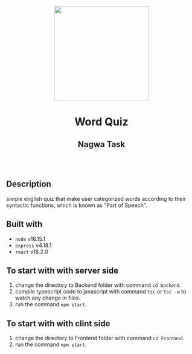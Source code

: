<p align="center"><img src="https://i.ibb.co/vL6bzVb/logo.png" width=250></p>
<h1 align="center">Word Quiz</h1>
<h2 align="center">Nagwa Task</h2>
<br><br>

## Description
simple english quiz that make user categorized words according to their syntactic functions, which is known as "Part of Speech".

## Built with
* `node` v16.15.1
* `express` v4.18.1
* `react` v18.2.0

## To start with with server side
1) change the directory to Backend folder with command `cd Backend`.
2) compile typescript code to javascript with command `tsc` or `tsc -w` to watch any change in files.
3) run the command `npm start`.

## To start with with clint side
1) change the directory to Frontend folder with command `cd Frontend`.
2) run the command `npm start`.